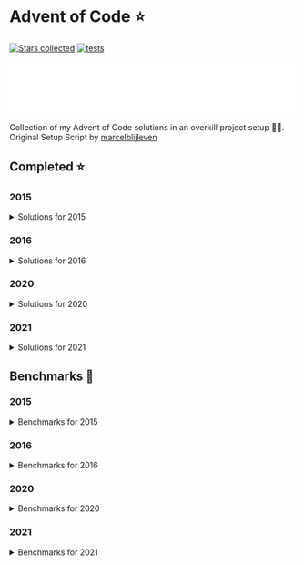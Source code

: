 # Advent of Code ⭐️

[![Stars collected](https://shields.io/static/v1?label=stars%20collected&message=108&color=yellow)](https://github.com/Frazzer951/Advent-Of-Code)
[![tests](https://github.com/Frazzer951/Advent-Of-Code/actions/workflows/tests.yaml/badge.svg?branch=master)](https://github.com/Frazzer951/Advent-Of-Code)

![advent of code](./image_dark.svg#gh-dark-mode-only)
![advent of code](./image_light.svg#gh-light-mode-only)

Collection of my Advent of Code solutions in an overkill project setup 👻🎄.<br>
Original Setup Script by [marcelblijleven](https://github.com/marcelblijleven/adventofcode)

<!-- start completed section -->
## Completed ⭐️
### 2015
<details><summary>Solutions for 2015</summary>
<p>

| day   | part one | part two |
| :---: | :------: | :------: |
| 01 | ⭐️ | ⭐️ |
| 02 | ⭐️ | ⭐️ |
| 03 | ⭐️ | ⭐️ |
| 04 | ⭐️ | ⭐️ |
| 05 | ⭐️ | ⭐️ |
| 06 | ⭐️ | ⭐️ |
| 07 | ⭐️ | ⭐️ |
| 08 | ⭐️ | ⭐️ |
| 09 | ⭐️ | ⭐️ |
| 10 | ⭐️ | ⭐️ |
| 11 | ⭐️ | ⭐️ |
| 12 | ⭐️ | ⭐️ |
| 13 | ⭐️ | ⭐️ |
| 14 | ⭐️ | ⭐️ |
| 15 | ⭐️ | ⭐️ |
| 16 | ⭐️ | ⭐️ |
| 17 | ⭐️ | ⭐️ |
| 18 | ⭐️ | ⭐️ |
| 19 | ⭐️ | ⭐️ |
| 20 | ⭐️ | ⭐️ |
| 21 | ⭐️ | ⭐️ |
| 22 | ⭐️ | ⭐️ |
| 23 | ⭐️ | ⭐️ |
| 24 | ⭐️ | ⭐️ |
| 25 | ⭐️ | ⭐️ |

</p>
</details>

### 2016
<details><summary>Solutions for 2016</summary>
<p>

| day   | part one | part two |
| :---: | :------: | :------: |
| 01 | ⭐️ | ⭐️ |
| 02 | ⭐️ | ⭐️ |
| 03 | ⭐️ | ⭐️ |
| 04 | ⭐️ | ⭐️ |
| 05 | ⭐️ | ⭐️ |
| 06 | ⭐️ | ⭐️ |
| 07 | ⭐️ | ⭐️ |
| 08 | ⭐️ | ⭐️ |
| 09 | ⭐️ | ⭐️ |

</p>
</details>

### 2020
<details><summary>Solutions for 2020</summary>
<p>

| day   | part one | part two |
| :---: | :------: | :------: |
| 01 | ⭐️ | ⭐️ |
| 02 | ⭐️ | ⭐️ |
| 03 | ⭐️ | ⭐️ |
| 04 | ⭐️ | ⭐️ |
| 05 | ⭐️ | ⭐️ |

</p>
</details>

### 2021
<details><summary>Solutions for 2021</summary>
<p>

| day   | part one | part two |
| :---: | :------: | :------: |
| 01 | ⭐️ | ⭐️ |
| 02 | ⭐️ | ⭐️ |
| 03 | ⭐️ | ⭐️ |
| 04 | ⭐️ | ⭐️ |
| 05 | ⭐️ | ⭐️ |
| 06 | ⭐️ | ⭐️ |
| 07 | ⭐️ | ⭐️ |
| 08 | ⭐️ | ⭐️ |
| 09 | ⭐️ | ⭐️ |
| 10 | ⭐️ | ⭐️ |
| 11 | ⭐️ | ⭐️ |
| 12 | ⭐️ | ⭐️ |
| 13 | ⭐️ | ⭐️ |
| 14 | ⭐️ | ⭐️ |
| 15 | ⭐️ | ⭐️ |

</p>
</details>


<!-- end completed section -->

<!-- start benchmark section -->
## Benchmarks 🚀
### 2015
<details><summary>Benchmarks for 2015</summary>
<p>

|  day  | part  | duration |
| :---: | :---: | -------: |
| 01 | part one | 1.11 ms |
| 01 | part two | 0.39 ms |
| 02 | part one | 1.75 ms |
| 02 | part two | 1.44 ms |
| 03 | part one | 2.43 ms |
| 03 | part two | 2.54 ms |
| 04 | part one | 308.88 ms |
| 04 | part two | 10976.74 ms |
| 05 | part one | 4.12 ms |
| 05 | part two | 3.23 ms |
| 06 | part one | 1577.18 ms |
| 06 | part two | 4530.38 ms |
| 07 | part one | 61.38 ms |
| 07 | part two | 60.96 ms |
| 08 | part one | 0.66 ms |
| 08 | part two | 0.26 ms |
| 09 | part one | 77.13 ms |
| 09 | part two | 77.70 ms |
| 10 | part one | 316.22 ms |
| 10 | part two | 4595.14 ms |
| 11 | part one | 0.02 ms |
| 11 | part two | 0.01 ms |
| 12 | part one | 2.42 ms |
| 12 | part two | 1.61 ms |
| 13 | part one | 23.25 ms |
| 13 | part two | 198.46 ms |
| 14 | part one | 0.22 ms |
| 14 | part two | 6.76 ms |
| 15 | part one | 6902.58 ms |
| 15 | part two | 6623.82 ms |
| 16 | part one | 1.49 ms |
| 16 | part two | 1.53 ms |
| 17 | part one | 264.82 ms |
| 17 | part two | 132.18 ms |
| 18 | part one | 4232.86 ms |
| 18 | part two | 4229.79 ms |
| 19 | part one | 0.91 ms |
| 19 | part two | 0.05 ms |
| 20 | part one | 16416.79 ms |
| 20 | part two | 6509.23 ms |
| 21 | part one | 22.02 ms |
| 21 | part two | 21.60 ms |
| 22 | part one | 4929.97 ms |
| 22 | part two | 353.74 ms |
| 23 | part one | 0.65 ms |
| 23 | part two | 0.82 ms |
| 24 | part one | 97.78 ms |
| 24 | part two | 22.42 ms |
| 25 | part one | 2478.48 ms |
| 25 | part two | 0.00 ms |

</p>
</details>

### 2016
<details><summary>Benchmarks for 2016</summary>
<p>

|  day  | part  | duration |
| :---: | :---: | -------: |
| 01 | part one | 0.13 ms |
| 01 | part two | 4.05 ms |
| 02 | part one | 0.50 ms |
| 02 | part two | 0.54 ms |
| 03 | part one | 2.71 ms |
| 03 | part two | 8.40 ms |
| 04 | part one | 12.04 ms |
| 04 | part two | 7.26 ms |
| 05 | part one | 8690.77 ms |
| 05 | part two | 29608.47 ms |
| 06 | part one | 1.30 ms |
| 06 | part two | 1.30 ms |
| 07 | part one | 98.71 ms |
| 07 | part two | 72.67 ms |
| 08 | part one | 0.48 ms |
| 08 | part two | 0.00 ms |
| 09 | part one | 0.08 ms |
| 09 | part two | 2.24 ms |
| 09 | part two helper | 1.00 ms |

</p>
</details>

### 2020
<details><summary>Benchmarks for 2020</summary>
<p>

|  day  | part  | duration |
| :---: | :---: | -------: |
| 01 | part one | 0.13 ms |
| 01 | part two | 45.17 ms |
| 02 | part one | 1.06 ms |
| 02 | part two | 1.07 ms |
| 03 | part one | 0.10 ms |
| 03 | part two | 0.43 ms |
| 04 | part one | 1.42 ms |
| 04 | part two | 1.78 ms |
| 05 | part one | 1.01 ms |
| 05 | part two | 1.17 ms |

</p>
</details>

### 2021
<details><summary>Benchmarks for 2021</summary>
<p>

|  day  | part  | duration |
| :---: | :---: | -------: |
| 01 | part one | 0.89 ms |
| 01 | part two | 1.53 ms |
| 02 | part one | 0.42 ms |
| 02 | part two | 0.52 ms |
| 03 | part one | 3.41 ms |
| 03 | part two | 1.31 ms |
| 04 | part one | 11.13 ms |
| 04 | part two | 50.50 ms |
| 05 | part one | 85.97 ms |
| 05 | part two | 113.19 ms |
| 06 | part one | 619.08 ms |
| 06 | part two | 0.50 ms |
| 07 | part one | 207.20 ms |
| 07 | part two | 532.00 ms |
| 08 | part one | 0.24 ms |
| 08 | part two | 5.65 ms |
| 09 | part one | 4.68 ms |
| 09 | part two | 10.05 ms |
| 10 | part one | 2.27 ms |
| 10 | part two | 3.77 ms |
| 11 | part one | 15.97 ms |
| 11 | part two | 31.55 ms |
| 12 | part one | 18.13 ms |
| 12 | part two | 2658.47 ms |
| 13 | part one | 2.82 ms |
| 13 | part two | 56.49 ms |
| 14 | part one | 23.71 ms |
| 14 | part two | 7.00 ms |
| 15 | part one | 88.83 ms |
| 15 | part two | 2940.75 ms |

</p>
</details>

<!-- end benchmark section -->
